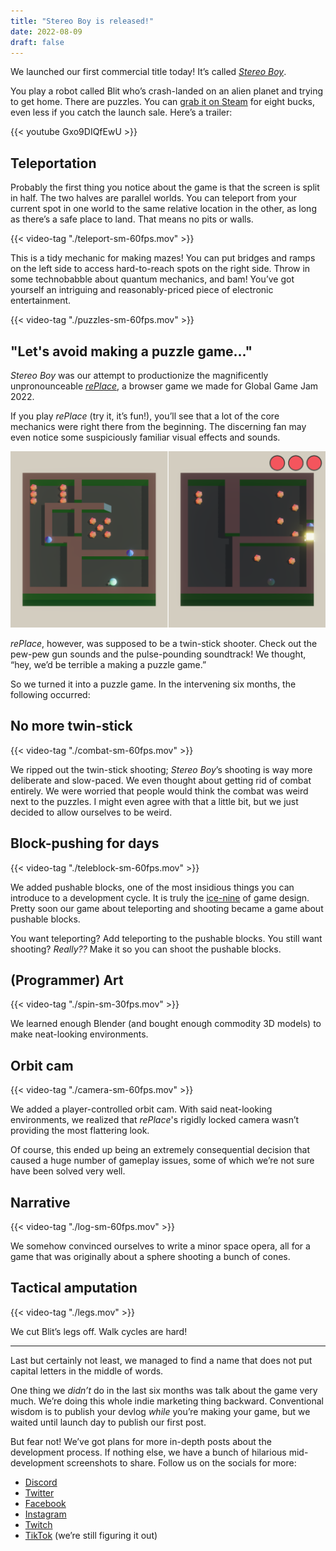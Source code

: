 ```yaml
---
title: "Stereo Boy is released!"
date: 2022-08-09
draft: false
---
```


We launched our first commercial title today! It’s called *[Stereo Boy](https://stereoboygame.com)*.

You play a robot called Blit who’s crash-landed on an alien planet and trying to get home. There are puzzles. You can [grab it on Steam](https://store.steampowered.com/app/2073530/Stereo_Boy/) for eight bucks, even less if you catch the launch sale. Here’s a trailer:

{{< youtube Gxo9DIQfEwU >}}

<!--more-->

## Teleportation

Probably the first thing you notice about the game is that the screen is split in half. The two halves are parallel worlds. You can teleport from your current spot in one world to the same relative location in the other, as long as there’s a safe place to land. That means no pits or walls.

{{< video-tag "./teleport-sm-60fps.mov" >}}

This is a tidy mechanic for making mazes! You can put bridges and ramps on the left side to access hard-to-reach spots on the right side. Throw in some technobabble about quantum mechanics, and bam! You’ve got yourself an intriguing and reasonably-priced piece of electronic entertainment.

{{< video-tag "./puzzles-sm-60fps.mov" >}}

## "Let's avoid making a puzzle game..."

*Stereo Boy* was our attempt to productionize the magnificently unpronounceable [*rePlace*](https://maingauchegames.itch.io/replace), a browser game we made for Global Game Jam 2022.

If you play *rePlace* (try it, it’s fun!), you’ll see that a lot of the core mechanics were right there from the beginning. The discerning fan may even notice some suspiciously familiar visual effects and sounds.

![](./replace.png)

*rePlace*, however, was supposed to be a twin-stick shooter. Check out the pew-pew gun sounds and the pulse-pounding soundtrack! We thought, “hey, we’d be terrible a making a puzzle game.”

So we turned it into a puzzle game. In the intervening six months, the following occurred:

## No more twin-stick

{{< video-tag "./combat-sm-60fps.mov" >}}

We ripped out the twin-stick shooting; *Stereo Boy*’s shooting is way more deliberate and slow-paced. We even thought about getting rid of combat entirely. We were worried that people would think the combat was weird next to the puzzles. I might even agree with that a little bit, but we just decided to allow ourselves to be weird.

## Block-pushing for days

{{< video-tag "./teleblock-sm-60fps.mov" >}}

We added pushable blocks, one of the most insidious things you can introduce to a development cycle. It is truly the [ice-nine](https://en.wikipedia.org/wiki/Cat%27s_Cradle) of game design. Pretty soon our game about teleporting and shooting became a game about pushable blocks.

You want teleporting? Add teleporting to the pushable blocks. You still want shooting? *Really??* Make it so you can shoot the pushable blocks.

## (Programmer) Art

{{< video-tag "./spin-sm-30fps.mov" >}}

We learned enough Blender (and bought enough commodity 3D models) to make neat-looking environments.

## Orbit cam

{{< video-tag "./camera-sm-60fps.mov" >}}

We added a player-controlled orbit cam. With said neat-looking environments, we realized that *rePlace*'s rigidly locked camera wasn’t providing the most flattering look.

Of course, this ended up being an extremely consequential decision that caused a huge number of gameplay issues, some of which we’re not sure have been solved very well.

## Narrative

{{< video-tag "./log-sm-60fps.mov" >}}

We somehow convinced ourselves to write a minor space opera, all for a game that was originally about a sphere shooting a bunch of cones.

## Tactical amputation

{{< video-tag "./legs.mov" >}}

We cut Blit’s legs off. Walk cycles are hard!

---

Last but certainly not least, we managed to find a name that does not put capital letters in the middle of words.

One thing we *didn’t* do in the last six months was talk about the game very much. We’re doing this whole indie marketing thing backward. Conventional wisdom is to publish your devlog *while* you’re making your game, but we waited until launch day to publish our first post.

But fear not! We’ve got plans for more in-depth posts about the development process. If nothing else, we have a bunch of hilarious mid-development screenshots to share. Follow us on the socials for more:

- [Discord](https://maingauche.games/discord)
- [Twitter](https://twitter.com/maingauchegames)
- [Facebook](https://www.facebook.com/maingauchegames)
- [Instagram](https://www.instagram.com/maingauchegames/)
- [Twitch](https://www.twitch.tv/maingauchegames)
- [TikTok](https://www.tiktok.com/@maingauchegames) (we’re still figuring it out)
